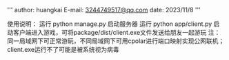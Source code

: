 '''
author: huangkai
E-mail: 3244749517@qq.com
date: 2023/11/8
'''

使用说明：
    运行 python manage.py 启动服务器
    运行 python app/client.py 启动客户端进入游戏，可将package/dist/client.exe文件发送给朋友一起游玩
    注：同一局域网下可正常游玩，不同局域网下可用cpolar进行端口映射实现公网联机；client.exe运行不了可能是被系统视为病毒